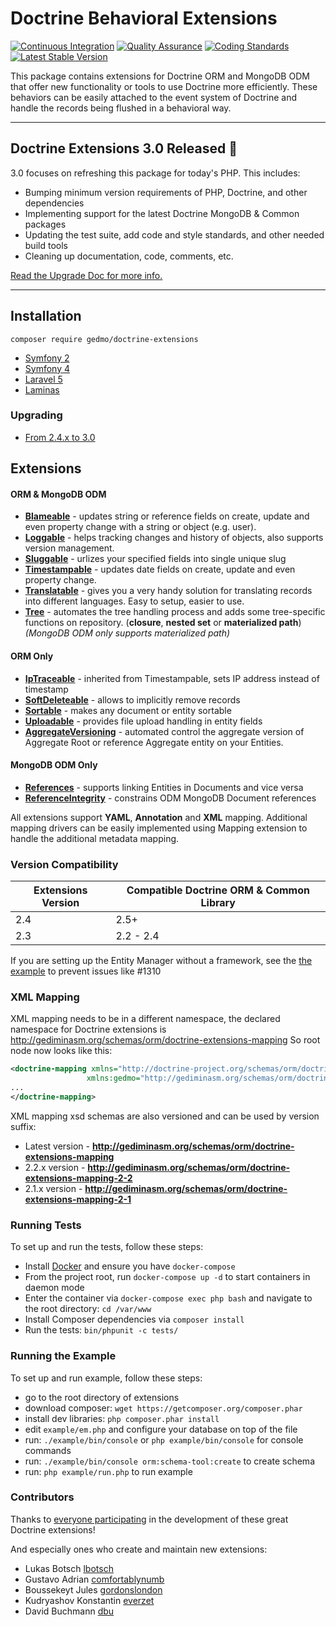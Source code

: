 # Doctrine Behavioral Extensions

[![Continuous Integration](https://github.com/doctrine-extensions/DoctrineExtensions/actions/workflows/continuous-integration.yml/badge.svg)](https://github.com/doctrine-extensions/DoctrineExtensions/actions/workflows/continuous-integration.yml)
[![Quality Assurance](https://github.com/doctrine-extensions/DoctrineExtensions/actions/workflows/qa.yml/badge.svg)](https://github.com/doctrine-extensions/DoctrineExtensions/actions/workflows/qa.yml)
[![Coding Standards](https://github.com/doctrine-extensions/DoctrineExtensions/actions/workflows/coding-standards.yml/badge.svg)](https://github.com/doctrine-extensions/DoctrineExtensions/actions/workflows/coding-standards.yml)
[![Latest Stable Version](https://poser.pugx.org/gedmo/doctrine-extensions/version)](https://packagist.org/packages/gedmo/doctrine-extensions)

This package contains extensions for Doctrine ORM and MongoDB ODM that offer new functionality or tools to use Doctrine
more efficiently. These behaviors can be easily attached to the event system of Doctrine and handle the records being
flushed in a behavioral way.

---

## Doctrine Extensions 3.0 Released :tada:

3.0 focuses on refreshing this package for today's PHP. This includes:

- Bumping minimum version requirements of PHP, Doctrine, and other dependencies
- Implementing support for the latest Doctrine MongoDB & Common packages
- Updating the test suite, add code and style standards, and other needed build tools
- Cleaning up documentation, code, comments, etc.

[Read the Upgrade Doc for more info.](/doc/upgrading/upgrade-v2.4-to-v3.0.md)

---

## Installation

    composer require gedmo/doctrine-extensions

* [Symfony 2](/doc/symfony2.md)
* [Symfony 4](/doc/symfony4.md)
* [Laravel 5](https://www.laraveldoctrine.org/docs/1.3/extensions)
* [Laminas](/doc/laminas.md)

### Upgrading

* [From 2.4.x to 3.0](/doc/upgrading/upgrade-v2.4-to-v3.0.md)

## Extensions

#### ORM & MongoDB ODM

- [**Blameable**](/doc/blameable.md) - updates string or reference fields on create, update and even property change with a string or object (e.g. user).
- [**Loggable**](/doc/loggable.md) - helps tracking changes and history of objects, also supports version management.
- [**Sluggable**](/doc/sluggable.md) - urlizes your specified fields into single unique slug
- [**Timestampable**](/doc/timestampable.md) - updates date fields on create, update and even property change.
- [**Translatable**](/doc/translatable.md) - gives you a very handy solution for translating records into different languages. Easy to setup, easier to use.
- [**Tree**](/doc/tree.md) - automates the tree handling process and adds some tree-specific functions on repository.
(**closure**, **nested set** or **materialized path**)
  _(MongoDB ODM only supports materialized path)_

#### ORM Only

- [**IpTraceable**](/doc/ip_traceable.md) - inherited from Timestampable, sets IP address instead of timestamp
- [**SoftDeleteable**](/doc/softdeleteable.md) - allows to implicitly remove records
- [**Sortable**](/doc/sortable.md) - makes any document or entity sortable
- [**Uploadable**](/doc/uploadable.md) - provides file upload handling in entity fields
- [**AggregateVersioning**](/doc/aggregate_versioning.md) - automated control the aggregate version of Aggregate Root or reference Aggregate
  entity on your Entities.

#### MongoDB ODM Only

- [**References**](/doc/references.md) - supports linking Entities in Documents and vice versa
- [**ReferenceIntegrity**](/doc/reference_integrity.md) - constrains ODM MongoDB Document references

All extensions support **YAML**, **Annotation** and **XML** mapping. Additional mapping drivers
can be easily implemented using Mapping extension to handle the additional metadata mapping.

### Version Compatibility

| Extensions Version | Compatible Doctrine ORM & Common Library |
| --- | --- |
| 2.4 | 2.5+ |
| 2.3 | 2.2 - 2.4 |

If you are setting up the Entity Manager without a framework, see the [the example](/example/em.php) to prevent issues like #1310

### XML Mapping

XML mapping needs to be in a different namespace, the declared namespace for
Doctrine extensions is http://gediminasm.org/schemas/orm/doctrine-extensions-mapping
So root node now looks like this:

```xml
<doctrine-mapping xmlns="http://doctrine-project.org/schemas/orm/doctrine-mapping"
                 xmlns:gedmo="http://gediminasm.org/schemas/orm/doctrine-extensions-mapping">
...
</doctrine-mapping>
```

XML mapping xsd schemas are also versioned and can be used by version suffix:

- Latest version - **http://gediminasm.org/schemas/orm/doctrine-extensions-mapping**
- 2.2.x version - **http://gediminasm.org/schemas/orm/doctrine-extensions-mapping-2-2**
- 2.1.x version - **http://gediminasm.org/schemas/orm/doctrine-extensions-mapping-2-1**

### Running Tests

To set up and run the tests, follow these steps:

- Install [Docker](https://www.docker.com/) and ensure you have `docker-compose`
- From the project root, run `docker-compose up -d` to start containers in daemon mode
- Enter the container via `docker-compose exec php bash` and navigate to the root directory: `cd /var/www`
- Install Composer dependencies via `composer install`
- Run the tests: `bin/phpunit -c tests/`

### Running the Example

To set up and run example, follow these steps:

- go to the root directory of extensions
- download composer: `wget https://getcomposer.org/composer.phar`
- install dev libraries: `php composer.phar install`
- edit `example/em.php` and configure your database on top of the file
- run: `./example/bin/console` or `php example/bin/console` for console commands
- run: `./example/bin/console orm:schema-tool:create` to create schema
- run: `php example/run.php` to run example

### Contributors

Thanks to [everyone participating](http://github.com/l3pp4rd/DoctrineExtensions/contributors) in
the development of these great Doctrine extensions!

And especially ones who create and maintain new extensions:

- Lukas Botsch [lbotsch](http://github.com/lbotsch)
- Gustavo Adrian [comfortablynumb](http://github.com/comfortablynumb)
- Boussekeyt Jules [gordonslondon](http://github.com/gordonslondon)
- Kudryashov Konstantin [everzet](http://github.com/everzet)
- David Buchmann [dbu](https://github.com/dbu)

